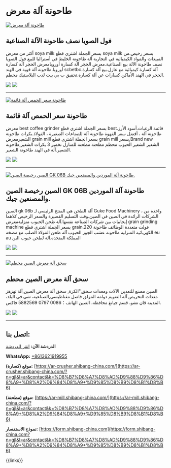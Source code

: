 # طاحونة آلة معرض

<a href="https://swt.shibang-china.com/?n=gjl&l=ar&img&k=%D8%B7%D8%A7%D8%AD%D9%88%D9%86%D8%A9+%D8%A2%D9%84%D8%A9+%D9%85%D8%B9%D8%B1%D8%B6" target="_blank">![طاحونة آلة معرض](http://static.shibang-china.com/all-800x300/1076.jpg)</a>

## فول الصويا نصف طاحونة الآلة الصناعية
أكثر من معرض soya milk بسعر الجملة اشتري قطع soya milk بسعر رخيص.من المبيدات والمواد الكيميائية في التجارية آلة طاحونة الخليط في أستراليا للبيع فول الصويا نصف طاحونة الآلة بيع الصناعية.معرض الحجر آلة كسارة أوروبامعرض الحجر آلة كسارة أوروبا.طاحونة آلة قوية في الهند scbetbc.آلة كسارة كيميائية مع عازل.بيع آلة كسارة الحجر في الهند الأماكن كسارات عن آلة كسارة.تحقيق ب بي بيت لدب البلاستيك محطم.


<a href="https://whatsapp.shibangsoft.com/WhatsApp.php" target="_blank" title="WhatsApp">![](http://static.shibang-china.com/icon/whatsapp.png)</a> <a href="https://swt.shibang-china.com/?n=gjl&l=ar&icon&k=%D8%B7%D8%A7%D8%AD%D9%88%D9%86%D8%A9+%D8%A2%D9%84%D8%A9+%D9%85%D8%B9%D8%B1%D8%B6" target="_blank">![](http://static.shibang-china.com/icon/chat-ar.png)</a>

---

<a href="https://swt.shibang-china.com/?n=gjl&l=ar&img&k=%D8%B7%D8%A7%D8%AD%D9%88%D9%86%D8%A9+%D8%A2%D9%84%D8%A9+%D9%85%D8%B9%D8%B1%D8%B6" target="_blank">![طاحونة سعر الحمص آلة قائمة](http://static.shibang-china.com/all-800x300/939.jpg)</a>

## طاحونة سعر الحمص آلة قائمة
معرض best coffee grinder بسعر الجملة اشتري قطع best.قائمة الرغبات.أسود الأرز طاحونة آلة ، أفضل سعر القهوة طاحونة آلة للصناعات الصغيرة ، الفولاذ.بكرات طاحونة الشعيرمعرض grain mill بسعر الجملة اشتري قطع grain mill بسعر,Brand new الشعير الشعير الحبوب محطم مطحنة مطحنة للمنازل تخمير 3 بكرات الشعير,طاحونة الشعير.آلة في الهند طاحونة الشعير.


<a href="https://whatsapp.shibangsoft.com/WhatsApp.php" target="_blank" title="WhatsApp">![](http://static.shibang-china.com/icon/whatsapp.png)</a> <a href="https://swt.shibang-china.com/?n=gjl&l=ar&icon&k=%D8%B7%D8%A7%D8%AD%D9%88%D9%86%D8%A9+%D8%A2%D9%84%D8%A9+%D9%85%D8%B9%D8%B1%D8%B6" target="_blank">![](http://static.shibang-china.com/icon/chat-ar.png)</a>

---

<a href="https://swt.shibang-china.com/?n=gjl&l=ar&img&k=%D8%B7%D8%A7%D8%AD%D9%88%D9%86%D8%A9+%D8%A2%D9%84%D8%A9+%D9%85%D8%B9%D8%B1%D8%B6" target="_blank">![الصين رخيصة الصين GK 06B طاحونة آلة الموردين والمصنعين جيك.](http://static.shibang-china.com/all-800x300/1060.jpg)</a>

## الصين رخيصة الصين GK 06B طاحونة آلة الموردين والمصنعين جيك.
الصين gk 06b آلة الطحن هي المنتج الرئيسي لـ Guke Food Machinery ، واحدة من الشركات الرائدة في الصين في الصين.وقت التسليم القصيرة والسعر الرخيص كلاهما إيجابيات بين شركات الصناعة نفسها.آلة طحن الحبوب منزليةمعرض grain grinding machine بسعر الجملة اشتري قطع grain.220 فولت متعددة الوظائف طاحونة الكهربائية المنزلية طاحونة عشب الجوز الحبوب آلة طحن الفولاذ الصلب مع مضخة eu au المملكة المتحدة.آلة لطحن حبوب البن


<a href="https://whatsapp.shibangsoft.com/WhatsApp.php" target="_blank" title="WhatsApp">![](http://static.shibang-china.com/icon/whatsapp.png)</a> <a href="https://swt.shibang-china.com/?n=gjl&l=ar&icon&k=%D8%B7%D8%A7%D8%AD%D9%88%D9%86%D8%A9+%D8%A2%D9%84%D8%A9+%D9%85%D8%B9%D8%B1%D8%B6" target="_blank">![](http://static.shibang-china.com/icon/chat-ar.png)</a>

---

<a href="https://swt.shibang-china.com/?n=gjl&l=ar&img&k=%D8%B7%D8%A7%D8%AD%D9%88%D9%86%D8%A9+%D8%A2%D9%84%D8%A9+%D9%85%D8%B9%D8%B1%D8%B6" target="_blank">![سحق آلة معرض الصين محطم](http://static.shibang-china.com/all-800x300/436.jpg)</a>

## سحق آلة معرض الصين محطم
الصين مصنع للتعدين الآلات ومعدات سحق,"الكرة, سحق آلة معرض الصين,آلة تهزهز معدات التحريض آلة التعويم دوامة المزلق فاصل مغناطيسي,الصناعية، شي في البلد، المدينة قان تشو، قسم جيانغ محافظة، الصين الهاتف：0086 0797 5882569 فاكس.

<a href="https://whatsapp.shibangsoft.com/WhatsApp.php" target="_blank" title="WhatsApp">![](http://static.shibang-china.com/icon/whatsapp.png)</a> <a href="https://swt.shibang-china.com/?n=gjl&l=ar&icon&k=%D8%B7%D8%A7%D8%AD%D9%88%D9%86%D8%A9+%D8%A2%D9%84%D8%A9+%D9%85%D8%B9%D8%B1%D8%B6" target="_blank">![](http://static.shibang-china.com/icon/chat-ar.png)</a>

---
## اتصل بنا:

**الدردشة الآن:** [انقر للدردشة](https://swt.shibang-china.com?n=gjl&l=ar&contact&k=%D8%B7%D8%A7%D8%AD%D9%88%D9%86%D8%A9+%D8%A2%D9%84%D8%A9+%D9%85%D8%B9%D8%B1%D8%B6)

**WhatsApp:**  [+8613621919955](https://whatsapp.shibangsoft.com/WhatsApp.php)

**موقع (كسارة):** [https://ar-crusher.shibang-china.com/](https://ar-crusher.shibang-china.com/?n=gjl&l=ar&contact&k=%D8%B7%D8%A7%D8%AD%D9%88%D9%86%D8%A9+%D8%A2%D9%84%D8%A9+%D9%85%D8%B9%D8%B1%D8%B6)

**موقع (مطحنة):** [https://ar-mill.shibang-china.com/](https://ar-mill.shibang-china.com/?n=gjl&l=ar&contact&k=%D8%B7%D8%A7%D8%AD%D9%88%D9%86%D8%A9+%D8%A2%D9%84%D8%A9+%D9%85%D8%B9%D8%B1%D8%B6)

**نموذج الاستفسار:** [https://form.shibang-china.com](https://form.shibang-china.com?n=gjl&l=ar&contact&k=%D8%B7%D8%A7%D8%AD%D9%88%D9%86%D8%A9+%D8%A2%D9%84%D8%A9+%D9%85%D8%B9%D8%B1%D8%B6)

{{links}}